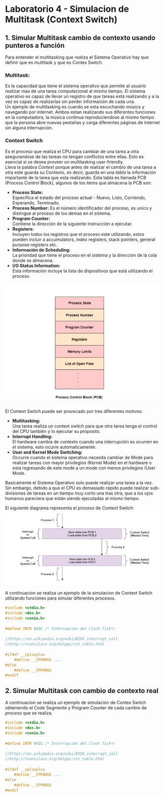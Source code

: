 # Laboratorio 4 - Simulacion de Multitask (Context Switch)

## 1. Simular Multitask cambio de contexto usando punteros a función

Para entender el multitasking que realiza el Sistema Operativo hay que definir que es multitask y que es Contex Switch.

### Multitask:   
Es la capacidad que tiene el sistema operativo que permite al usuario realizar mas de una tarea computacional al mismo tiempo. El sistema operativo es capaz de llevar un registro de que tareas está realizando y a la vez es capaz de realizarlas sin perder información de cada una.    
Un ejemplo de multitasking es cuando se esta escuchando música y navegando por internet. Ambos estan realizando sus diferentes funciones en la computadora, la música continua reproduciendose al mismo tiempo que la persona abre nuevas pestañas y carga diferentes páginas de internet sin alguna interrupción. 

### Context Switch  
Es el proceso que realiza el CPU para cambiar de una tarea a otra asegurandose de las tareas no tengan conflictos entre ellas. Esto es esencial si se desea proveer un multitasking user-friendly.   
Lleva la palabra *Context* porque antes de realizar el cambio de una tarea a otra este guarda su Contexto, es decir, guarda en una *tabla* la información importante de la tarea que esta realizando. Esta tabla es llamada  PCB (Process Control Block), algunos de los items que almacena la PCB son:
* **Process State:**  
Especifica el estado del proceso actual - Nuevo, Listo, Corriendo, Esperando, Terminado. 
* **Process Number:** 
Es el número identificador del proceso, es unico y distingue al proceso de los demas en el sistema. 
* **Program Counter:**   
Contiene la dirección de la siguiente instrucción a ejecutar.
* **Registers:**   
 Incluyen todos los registros que el proceso este utilizando, estos pueden incluir a accumulators, index registers, stack pointers, general purpose registers etc.
* **Información de Scheduling:**    
La prioridad que tiene el proceso en el sistema y la direccion de la cola donde se almacena.
* **I/O Status Information:**   
Esta información incluye la lista de dispositivos que está utilizando el proceso.

![Tabla PCB](PCB.png)

El Context Switch puede ser provocado por tres diferentes motivos: 
* **Multitasking:**   
Una tarea realiza un context switch para que otra tarea tenga el control del CPU también y lo ejecutar su proposito. 
* **Interrupt Handling:**   
El hardware cambia de contexto cuando una interrupción es ocurren en el sistema, esto ocurre automaticamente. 
* **User and Kernel Mode Switching:**    
Occurre cuando el sistema operativo necesita cambiar de Mode para realizar tareas con mayor privilegios (Kernel Mode) en el hardware o esta regresando de este mode a un mode con menos privilegios (User Mode.

Basicamente el Sistema Operativo solo puede realizar una tarea a la vez. Sin embargo, debido a que el CPU es demasiado rápido puede realizar sub-divisiones de tareas en un tiempo muy corto una tras otra, que a los ojos humanos pareciera que están siendo ejecutadas al mismo tiempo. 

El siguiente diagrama representa el proceso de Context Switch:
![Context Switch](ContextSwitching.png)


A continuacion se realiza un ejemplo de la simulacion de Context Switch utilizando funciones para simular diferentes procesos. 

```c++
#include <stdio.h>
#include <dos.h>
#include <conio.h>

#define INTR 0X1C /* Interrupción del Clock Tick*/

//https://en.wikipedia.org/wiki/BIOS_interrupt_call
//http://stanislavs.org/helppc/int_table.html

#ifdef __cplusplus
    #define __CPPARGS ...
#else
    #define __CPPARGS
#endif
```

## 2. Simular Multitask con cambio de contexto real
A continuacion se realiza un ejemplo de simulación de Contex Switch obteniendo el Code Segmente y Program Counter de cada cambio de *proceso* que se realiza.

```c++
#include <stdio.h>
#include <dos.h>
#include <conio.h>

#define INTR 0X1C /* Interrupción del Clock Tick*/

//https://en.wikipedia.org/wiki/BIOS_interrupt_call
//http://stanislavs.org/helppc/int_table.html

#ifdef __cplusplus
    #define __CPPARGS ...
#else
    #define __CPPARGS
#endif
```
